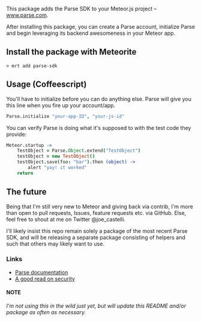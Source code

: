 This package adds the Parse SDK to your Meteor.js project – www.parse.com.

After installing this package, you can create a Parse account, initialize Parse and begin leveraging its backend awesomeness in your Meteor app.

## Install the package with Meteorite
`> mrt add parse-sdk`

## Usage (Coffeescript)

You'll have to initialize before you can do anything else. Parse will give you this line when you fire up your account/app.

```coffee
Parse.initialize "your-app-ID", "your-js-id"
```

You can verify Parse is doing what it's supposed to with the test code they provide:

```coffee
Meteor.startup ->
	TestObject = Parse.Object.extend("TestObject")
	testObject = new TestObject()
	testObject.save(foo: "bar").then (object) ->
		alert "yay! it worked"
	return
```

## The future
Being that I'm still very new to Meteor and giving back via contrib, I'm more than open to pull requests, Issues, feature requests etc. via GitHub. Else, feel free to shout at me on Twitter @joe_castelli.

I'll likely insist this repo remain solely a package of the most recent Parse SDK, and will be releasing a separate package consisting of helpers and such that others may likely want to use.

### Links
-  [Parse documentation](https://parse.com/docs)
-  [A good read on security](https://parse.com/questions/javascript-sdk-security)


#### NOTE
*I'm not using this in the wild just yet, but will update this README and/or package as often as necessary.*